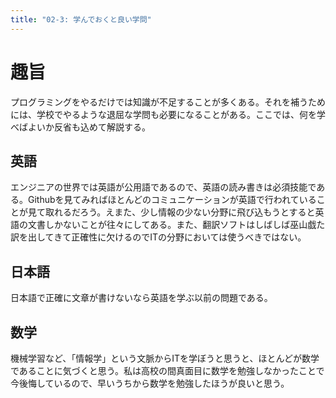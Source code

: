 ```yaml
---
title: "02-3: 学んでおくと良い学問"
---
```


# 趣旨
プログラミングをやるだけでは知識が不足することが多くある。それを補うためには、学校でやるような退屈な学問も必要になることがある。ここでは、何を学べばよいか反省も込めて解説する。

## 英語
エンジニアの世界では英語が公用語であるので、英語の読み書きは必須技能である。Githubを見てみればほとんどのコミュニケーションが英語で行われていることが見て取れるだろう。えまた、少し情報の少ない分野に飛び込もうとすると英語の文書しかないことが往々にしてある。また、翻訳ソフトはしばしば巫山戯た訳を出してきて正確性に欠けるのでITの分野においては使うべきではない。

## 日本語
日本語で正確に文章が書けないなら英語を学ぶ以前の問題である。

## 数学
機械学習など、「情報学」という文脈からITを学ぼうと思うと、ほとんどが数学であることに気づくと思う。私は高校の間真面目に数学を勉強しなかったことで今後悔しているので、早いうちから数学を勉強したほうが良いと思う。
